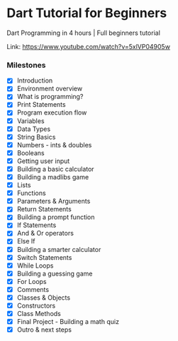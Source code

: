 # Dart Tutorial for Beginners

Dart Programming in 4 hours | Full beginners tutorial

Link: https://www.youtube.com/watch?v=5xlVP04905w

### Milestones

- [x] Introduction
- [x] Environment overview
- [x] What is programming?
- [x] Print Statements
- [x] Program execution flow
- [x] Variables
- [x] Data Types
- [x] String Basics
- [x] Numbers - ints & doubles
- [x] Booleans
- [x] Getting user input
- [x] Building a basic calculator
- [x] Building a madlibs game
- [x] Lists
- [x] Functions
- [x] Parameters & Arguments
- [x] Return Statements
- [x] Building a prompt function
- [x] If Statements
- [x] And & Or operators
- [x] Else If
- [x] Building a smarter calculator
- [x] Switch Statements
- [x] While Loops
- [x] Building a guessing game
- [x] For Loops
- [x] Comments
- [x] Classes & Objects
- [x] Constructors
- [x] Class Methods
- [x] Final Project - Building a math quiz
- [x] Outro & next steps
